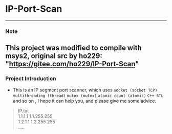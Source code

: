 # IP-Port-Scan
---------
### Note
This project was modified to compile with msys2, original src by ho229: "https://gitee.com/ho229/IP-Port-Scan" 
---------
### Project Introduction
* This is an IP segment port scanner, which uses `socket (socket TCP)` `multithreading (thread)` `mutex (mutex)` `atomic count (atomic)` `C++ STL` and so on , I hope it can help you, and please give me some advice. <br>
>IP.txt<br>
>1.1.1.1 1.1.255.255<br>
>1.2.1.1 1.2.255.255<br>
>.....<br>
